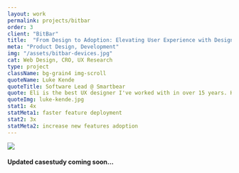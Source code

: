 ```yaml
---
layout: work
permalink: projects/bitbar
order: 3
client: "BitBar"
title:  "From Design to Adoption: Elevating User Experience with Design Systems"
meta: "Product Design, Development"
img: "/assets/bitbar-devices.jpg"
cat: Web Design, CRO, UX Research
type: project
className: bg-grain4 img-scroll
quoteName: Luke Kende
quoteTitle: Software Lead @ Smartbear
quote: Eli is the best UX designer I've worked with in over 15 years. He excels in creating both beautiful UI and effective UX. His skill in HTML, CSS, and JS is also impressive and rare. He's a fantastic teammate & great guy.
quoteImg: luke-kende.jpg
stat1: 4x
statMeta1: faster feature deployment
stat2: 3x
statMeta2: increase new features adoption 
---
```

 
<img src="{{ page.img }}" /> 

#### Updated casestudy coming soon... 
